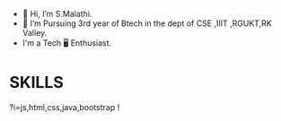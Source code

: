 - 👋 Hi, I’m S.Malathi.
- 🌱 I’m Pursuing 3rd year of Btech in the dept of CSE ,IIIT ,RGUKT,RK Valley.
- I'm a Tech 🖥️ Enthusiast.
  

<!---
malathinani/malathinani is a ✨ special ✨ repository because its `README.md` (this file) appears on your GitHub profile.
You can click the Preview link to take a look at your changes.
--->
<h1> SKILLS </h1>
?i=js,html,css,java,bootstrap !

